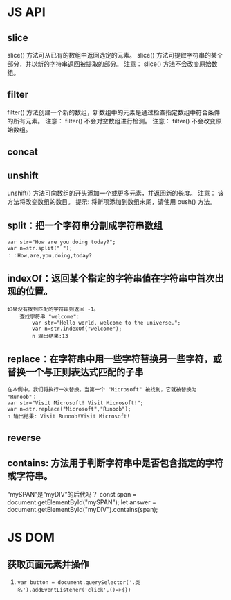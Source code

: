 # JS API 

## slice
slice() 方法可从已有的数组中返回选定的元素。
slice() 方法可提取字符串的某个部分，并以新的字符串返回被提取的部分。
注意： slice() 方法不会改变原始数组。

## filter
filter() 方法创建一个新的数组，新数组中的元素是通过检查指定数组中符合条件的所有元素。
注意： filter() 不会对空数组进行检测。
注意： filter() 不会改变原始数组。

## concat

## unshift
unshift() 方法可向数组的开头添加一个或更多元素，并返回新的长度。
注意： 该方法将改变数组的数目。
提示: 将新项添加到数组末尾，请使用 push() 方法。

## split：把一个字符串分割成字符串数组
	var str="How are you doing today?";
	var n=str.split(" ");
	：：How,are,you,doing,today?

## indexOf：返回某个指定的字符串值在字符串中首次出现的位置。
	如果没有找到匹配的字符串则返回 -1。
		查找字符串 "welcome":
			var str="Hello world, welcome to the universe.";
			var n=str.indexOf("welcome");
			n 输出结果:13

## replace：在字符串中用一些字符替换另一些字符，或替换一个与正则表达式匹配的子串
	在本例中，我们将执行一次替换，当第一个 "Microsoft" 被找到，它就被替换为 "Runoob"：
	var str="Visit Microsoft! Visit Microsoft!";
	var n=str.replace("Microsoft","Runoob");
	n 输出结果: Visit Runoob!Visit Microsoft!

## reverse

## contains: 方法用于判断字符串中是否包含指定的字符或字符串。
“mySPAN”是“myDIV”的后代吗？
const span = document.getElementById("mySPAN");
let answer = document.getElementById("myDIV").contains(span);


# JS DOM
## 获取页面元素并操作
1. `var button = document.querySelector('.类名').addEventListener('click',()=>{})`